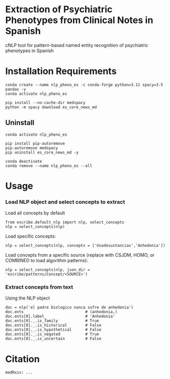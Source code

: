 # Extraction of Psychiatric Phenotypes from Clinical Notes in Spanish
cNLP tool for pattern-based named entity recognition of psychiatric phenotypes in Spanish

# Installation Requirements
``` 
conda create --name nlp_pheno_es -c conda-forge python=3.11 spacy=3.5 pandas -y
conda activate nlp_pheno_es

pip install --no-cache-dir medspacy
python -m spacy download es_core_news_md
``` 

## Uninstall
``` 
conda activate nlp_pheno_es

pip install pip-autoremove
pip-autoremove medspacy
pip uninstall es_core_news_md -y

conda deactivate
conda remove --name nlp_pheno_es --all
``` 

# Usage

### Load NLP object and select concepts to extract
Load all concepts by default
```
from escribe.default_nlp import nlp, select_concepts
nlp = select_concepts(nlp)
```
Load specific concepts:
```
nlp = select_concepts(nlp, concepts = ['Usodesustancias','Anhedonia'])
```
Load concepts from a specific source (replace <SOURCE> with CSJDM, HOMO, or COMBINED to load algorithm patterns):
```
nlp = select_concepts(nlp, json_dir = 'escribe/patterns/Concept/<SOURCE>')
```

### Extract concepts from text
Using the NLP object
```
doc = nlp('el padre biologico nunca sufre de anhedonia')
doc.ents                           # (anhedonia,)
doc.ents[0].label_                 # 'Anhedonia'
doc.ents[0]._.is_family            # True
doc.ents[0]._.is_historical        # False
doc.ents[0]._.is_hypothetical      # False
doc.ents[0]._.is_negated           # True
doc.ents[0]._.is_uncertain         # False
```

# Citation
```
medRxiv: ...
```

